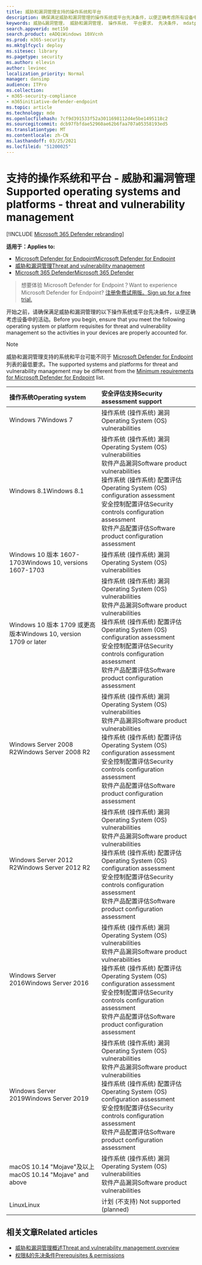 ```yaml
---
title: 威胁和漏洞管理支持的操作系统和平台
description: 确保满足威胁和漏洞管理的操作系统或平台先决条件，以便正确考虑所有设备中的活动。
keywords: 威胁&漏洞管理， 威胁和漏洞管理， 操作系统， 平台要求， 先决条件， mdatp-tvm 支持的操作系统， mdatp-tvm，
search.appverid: met150
search.product: eADQiWindows 10XVcnh
ms.prod: m365-security
ms.mktglfcycl: deploy
ms.sitesec: library
ms.pagetype: security
ms.author: ellevin
author: levinec
localization_priority: Normal
manager: dansimp
audience: ITPro
ms.collection:
- m365-security-compliance
- m365initiative-defender-endpoint
ms.topic: article
ms.technology: mde
ms.openlocfilehash: 7cf9d391533f52a3011698112d4e5be1495118c2
ms.sourcegitcommit: dcb97fbfdae52960ae62b6faa707a05358193ed5
ms.translationtype: MT
ms.contentlocale: zh-CN
ms.lasthandoff: 03/25/2021
ms.locfileid: "51200025"
---
```

# <a name="supported-operating-systems-and-platforms---threat-and-vulnerability-management"></a><span data-ttu-id="36e7c-104">支持的操作系统和平台 - 威胁和漏洞管理</span><span class="sxs-lookup"><span data-stu-id="36e7c-104">Supported operating systems and platforms - threat and vulnerability management</span></span>

[!INCLUDE [Microsoft 365 Defender rebranding](../../includes/microsoft-defender.md)]

<span data-ttu-id="36e7c-105">**适用于：**</span><span class="sxs-lookup"><span data-stu-id="36e7c-105">**Applies to:**</span></span>

- [<span data-ttu-id="36e7c-106">Microsoft Defender for Endpoint</span><span class="sxs-lookup"><span data-stu-id="36e7c-106">Microsoft Defender for Endpoint</span></span>](https://go.microsoft.com/fwlink/?linkid=2154037)
- [<span data-ttu-id="36e7c-107">威胁和漏洞管理</span><span class="sxs-lookup"><span data-stu-id="36e7c-107">Threat and vulnerability management</span></span>](next-gen-threat-and-vuln-mgt.md)
- [<span data-ttu-id="36e7c-108">Microsoft 365 Defender</span><span class="sxs-lookup"><span data-stu-id="36e7c-108">Microsoft 365 Defender</span></span>](https://go.microsoft.com/fwlink/?linkid=2118804)

><span data-ttu-id="36e7c-109">想要体验 Microsoft Defender for Endpoint？</span><span class="sxs-lookup"><span data-stu-id="36e7c-109">Want to experience Microsoft Defender for Endpoint?</span></span> [<span data-ttu-id="36e7c-110">注册免费试用版。</span><span class="sxs-lookup"><span data-stu-id="36e7c-110">Sign up for a free trial.</span></span>](https://www.microsoft.com/microsoft-365/windows/microsoft-defender-atp?ocid=docs-wdatp-portaloverview-abovefoldlink)

<span data-ttu-id="36e7c-111">开始之前，请确保满足威胁和漏洞管理的以下操作系统或平台先决条件，以便正确考虑设备中的活动。</span><span class="sxs-lookup"><span data-stu-id="36e7c-111">Before you begin, ensure that you meet the following operating system or platform requisites for threat and vulnerability management so the activities in your devices are properly accounted for.</span></span>

>[!NOTE]
><span data-ttu-id="36e7c-112">威胁和漏洞管理支持的系统和平台可能不同于 [Microsoft Defender for Endpoint](minimum-requirements.md) 列表的最低要求。</span><span class="sxs-lookup"><span data-stu-id="36e7c-112">The supported systems and platforms for threat and vulnerability management may be different from the [Minimum requirements for Microsoft Defender for Endpoint](minimum-requirements.md) list.</span></span>

<span data-ttu-id="36e7c-113">操作系统</span><span class="sxs-lookup"><span data-stu-id="36e7c-113">Operating system</span></span> | <span data-ttu-id="36e7c-114">安全评估支持</span><span class="sxs-lookup"><span data-stu-id="36e7c-114">Security assessment support</span></span>
:---|:---
<span data-ttu-id="36e7c-115">Windows 7</span><span class="sxs-lookup"><span data-stu-id="36e7c-115">Windows 7</span></span> | <span data-ttu-id="36e7c-116">操作系统 (操作系统) 漏洞</span><span class="sxs-lookup"><span data-stu-id="36e7c-116">Operating System (OS) vulnerabilities</span></span>
<span data-ttu-id="36e7c-117">Windows 8.1</span><span class="sxs-lookup"><span data-stu-id="36e7c-117">Windows 8.1</span></span> | <span data-ttu-id="36e7c-118">操作系统 (操作系统) 漏洞</span><span class="sxs-lookup"><span data-stu-id="36e7c-118">Operating System (OS) vulnerabilities</span></span><br/><span data-ttu-id="36e7c-119">软件产品漏洞</span><span class="sxs-lookup"><span data-stu-id="36e7c-119">Software product vulnerabilities</span></span><br/><span data-ttu-id="36e7c-120">操作系统 (操作系统) 配置评估</span><span class="sxs-lookup"><span data-stu-id="36e7c-120">Operating System (OS) configuration assessment</span></span><br/><span data-ttu-id="36e7c-121">安全控制配置评估</span><span class="sxs-lookup"><span data-stu-id="36e7c-121">Security controls configuration assessment</span></span><br/><span data-ttu-id="36e7c-122">软件产品配置评估</span><span class="sxs-lookup"><span data-stu-id="36e7c-122">Software product configuration assessment</span></span> |
<span data-ttu-id="36e7c-123">Windows 10 版本 1607-1703</span><span class="sxs-lookup"><span data-stu-id="36e7c-123">Windows 10, versions 1607-1703</span></span> | <span data-ttu-id="36e7c-124">操作系统 (操作系统) 漏洞</span><span class="sxs-lookup"><span data-stu-id="36e7c-124">Operating System (OS) vulnerabilities</span></span>
<span data-ttu-id="36e7c-125">Windows 10 版本 1709 或更高版本</span><span class="sxs-lookup"><span data-stu-id="36e7c-125">Windows 10, version 1709 or later</span></span> |<span data-ttu-id="36e7c-126">操作系统 (操作系统) 漏洞</span><span class="sxs-lookup"><span data-stu-id="36e7c-126">Operating System (OS) vulnerabilities</span></span><br/><span data-ttu-id="36e7c-127">软件产品漏洞</span><span class="sxs-lookup"><span data-stu-id="36e7c-127">Software product vulnerabilities</span></span><br/><span data-ttu-id="36e7c-128">操作系统 (操作系统) 配置评估</span><span class="sxs-lookup"><span data-stu-id="36e7c-128">Operating System (OS) configuration assessment</span></span><br/><span data-ttu-id="36e7c-129">安全控制配置评估</span><span class="sxs-lookup"><span data-stu-id="36e7c-129">Security controls configuration assessment</span></span><br/><span data-ttu-id="36e7c-130">软件产品配置评估</span><span class="sxs-lookup"><span data-stu-id="36e7c-130">Software product configuration assessment</span></span>
<span data-ttu-id="36e7c-131">Windows Server 2008 R2</span><span class="sxs-lookup"><span data-stu-id="36e7c-131">Windows Server 2008 R2</span></span> | <span data-ttu-id="36e7c-132">操作系统 (操作系统) 漏洞</span><span class="sxs-lookup"><span data-stu-id="36e7c-132">Operating System (OS) vulnerabilities</span></span><br/><span data-ttu-id="36e7c-133">软件产品漏洞</span><span class="sxs-lookup"><span data-stu-id="36e7c-133">Software product vulnerabilities</span></span><br/><span data-ttu-id="36e7c-134">操作系统 (操作系统) 配置评估</span><span class="sxs-lookup"><span data-stu-id="36e7c-134">Operating System (OS) configuration assessment</span></span><br/><span data-ttu-id="36e7c-135">安全控制配置评估</span><span class="sxs-lookup"><span data-stu-id="36e7c-135">Security controls configuration assessment</span></span><br/><span data-ttu-id="36e7c-136">软件产品配置评估</span><span class="sxs-lookup"><span data-stu-id="36e7c-136">Software product configuration assessment</span></span>
<span data-ttu-id="36e7c-137">Windows Server 2012 R2</span><span class="sxs-lookup"><span data-stu-id="36e7c-137">Windows Server 2012 R2</span></span> | <span data-ttu-id="36e7c-138">操作系统 (操作系统) 漏洞</span><span class="sxs-lookup"><span data-stu-id="36e7c-138">Operating System (OS) vulnerabilities</span></span><br/><span data-ttu-id="36e7c-139">软件产品漏洞</span><span class="sxs-lookup"><span data-stu-id="36e7c-139">Software product vulnerabilities</span></span><br/><span data-ttu-id="36e7c-140">操作系统 (操作系统) 配置评估</span><span class="sxs-lookup"><span data-stu-id="36e7c-140">Operating System (OS) configuration assessment</span></span><br/><span data-ttu-id="36e7c-141">安全控制配置评估</span><span class="sxs-lookup"><span data-stu-id="36e7c-141">Security controls configuration assessment</span></span><br/><span data-ttu-id="36e7c-142">软件产品配置评估</span><span class="sxs-lookup"><span data-stu-id="36e7c-142">Software product configuration assessment</span></span>
<span data-ttu-id="36e7c-143">Windows Server 2016</span><span class="sxs-lookup"><span data-stu-id="36e7c-143">Windows Server 2016</span></span> | <span data-ttu-id="36e7c-144">操作系统 (操作系统) 漏洞</span><span class="sxs-lookup"><span data-stu-id="36e7c-144">Operating System (OS) vulnerabilities</span></span><br/><span data-ttu-id="36e7c-145">软件产品漏洞</span><span class="sxs-lookup"><span data-stu-id="36e7c-145">Software product vulnerabilities</span></span><br/><span data-ttu-id="36e7c-146">操作系统 (操作系统) 配置评估</span><span class="sxs-lookup"><span data-stu-id="36e7c-146">Operating System (OS) configuration assessment</span></span><br/><span data-ttu-id="36e7c-147">安全控制配置评估</span><span class="sxs-lookup"><span data-stu-id="36e7c-147">Security controls configuration assessment</span></span><br/><span data-ttu-id="36e7c-148">软件产品配置评估</span><span class="sxs-lookup"><span data-stu-id="36e7c-148">Software product configuration assessment</span></span>
<span data-ttu-id="36e7c-149">Windows Server 2019</span><span class="sxs-lookup"><span data-stu-id="36e7c-149">Windows Server 2019</span></span> | <span data-ttu-id="36e7c-150">操作系统 (操作系统) 漏洞</span><span class="sxs-lookup"><span data-stu-id="36e7c-150">Operating System (OS) vulnerabilities</span></span><br/><span data-ttu-id="36e7c-151">软件产品漏洞</span><span class="sxs-lookup"><span data-stu-id="36e7c-151">Software product vulnerabilities</span></span><br/><span data-ttu-id="36e7c-152">操作系统 (操作系统) 配置评估</span><span class="sxs-lookup"><span data-stu-id="36e7c-152">Operating System (OS) configuration assessment</span></span><br/><span data-ttu-id="36e7c-153">安全控制配置评估</span><span class="sxs-lookup"><span data-stu-id="36e7c-153">Security controls configuration assessment</span></span><br/><span data-ttu-id="36e7c-154">软件产品配置评估</span><span class="sxs-lookup"><span data-stu-id="36e7c-154">Software product configuration assessment</span></span>
<span data-ttu-id="36e7c-155">macOS 10.14 "Mojave"及以上</span><span class="sxs-lookup"><span data-stu-id="36e7c-155">macOS 10.14 "Mojave" and above</span></span> | <span data-ttu-id="36e7c-156">操作系统 (操作系统) 漏洞</span><span class="sxs-lookup"><span data-stu-id="36e7c-156">Operating System (OS) vulnerabilities</span></span><br/><span data-ttu-id="36e7c-157">软件产品漏洞</span><span class="sxs-lookup"><span data-stu-id="36e7c-157">Software product vulnerabilities</span></span> 
<span data-ttu-id="36e7c-158">Linux</span><span class="sxs-lookup"><span data-stu-id="36e7c-158">Linux</span></span> | <span data-ttu-id="36e7c-159">计划 (不支持) </span><span class="sxs-lookup"><span data-stu-id="36e7c-159">Not supported (planned)</span></span>

## <a name="related-articles"></a><span data-ttu-id="36e7c-160">相关文章</span><span class="sxs-lookup"><span data-stu-id="36e7c-160">Related articles</span></span>

- [<span data-ttu-id="36e7c-161">威胁和漏洞管理概述</span><span class="sxs-lookup"><span data-stu-id="36e7c-161">Threat and vulnerability management overview</span></span>](next-gen-threat-and-vuln-mgt.md)
- [<span data-ttu-id="36e7c-162">权限&的先决条件</span><span class="sxs-lookup"><span data-stu-id="36e7c-162">Prerequisites & permissions</span></span>](tvm-prerequisites.md)
